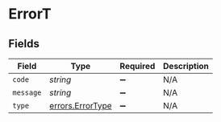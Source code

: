 # ErrorT


## Fields

| Field                                                | Type                                                 | Required                                             | Description                                          |
| ---------------------------------------------------- | ---------------------------------------------------- | ---------------------------------------------------- | ---------------------------------------------------- |
| `code`                                               | *string*                                             | :heavy_minus_sign:                                   | N/A                                                  |
| `message`                                            | *string*                                             | :heavy_minus_sign:                                   | N/A                                                  |
| `type`                                               | [errors.ErrorType](../../models/errors/errortype.md) | :heavy_minus_sign:                                   | N/A                                                  |